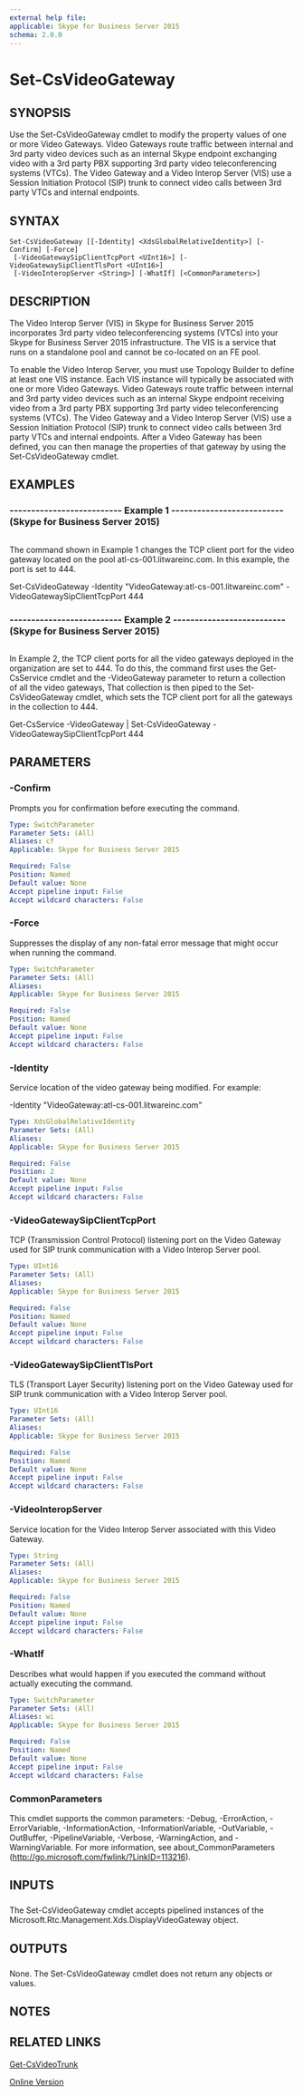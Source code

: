 ```yaml
---
external help file: 
applicable: Skype for Business Server 2015
schema: 2.0.0
---
```


# Set-CsVideoGateway

## SYNOPSIS
Use the Set-CsVideoGateway cmdlet to modify the property values of one or more Video Gateways.
Video Gateways route traffic between internal and 3rd party video devices such as an internal Skype endpoint exchanging video with a 3rd party PBX supporting 3rd party video teleconferencing systems (VTCs).
The Video Gateway and a Video Interop Server (VIS) use a Session Initiation Protocol (SIP) trunk to connect video calls between 3rd party VTCs and internal endpoints.

## SYNTAX

```
Set-CsVideoGateway [[-Identity] <XdsGlobalRelativeIdentity>] [-Confirm] [-Force]
 [-VideoGatewaySipClientTcpPort <UInt16>] [-VideoGatewaySipClientTlsPort <UInt16>]
 [-VideoInteropServer <String>] [-WhatIf] [<CommonParameters>]
```

## DESCRIPTION
The Video Interop Server (VIS) in Skype for Business Server 2015 incorporates 3rd party video teleconferencing systems (VTCs) into your Skype for Business Server 2015 infrastructure.
The VIS is a service that runs on a standalone pool and cannot be co-located on an FE pool.

To enable the Video Interop Server, you must use Topology Builder to define at least one VIS instance.
Each VIS instance will typically be associated with one or more Video Gateways.
Video Gateways route traffic between internal and 3rd party video devices such as an internal Skype endpoint receiving video from a 3rd party PBX supporting 3rd party video teleconferencing systems (VTCs).
The Video Gateway and a Video Interop Server (VIS) use a Session Initiation Protocol (SIP) trunk to connect video calls between 3rd party VTCs and internal endpoints.
After a Video Gateway has been defined, you can then manage the properties of that gateway by using the Set-CsVideoGateway cmdlet.

## EXAMPLES

### -------------------------- Example 1 -------------------------- (Skype for Business Server 2015)
```

```

The command shown in Example 1 changes the TCP client port for the video gateway located on the pool atl-cs-001.litwareinc.com.
In this example, the port is set to 444.

Set-CsVideoGateway -Identity "VideoGateway:atl-cs-001.litwareinc.com" -VideoGatewaySipClientTcpPort 444

### -------------------------- Example 2 -------------------------- (Skype for Business Server 2015)
```

```

In Example 2, the TCP client ports for all the video gateways deployed in the organization are set to 444.
To do this, the command first uses the Get-CsService cmdlet and the -VideoGateway parameter to return a collection of all the video gateways, That collection is then piped to the Set-CsVideoGateway cmdlet, which sets the TCP client port for all the gateways in the collection to 444.

Get-CsService -VideoGateway | Set-CsVideoGateway -VideoGatewaySipClientTcpPort 444

## PARAMETERS

### -Confirm
Prompts you for confirmation before executing the command.

```yaml
Type: SwitchParameter
Parameter Sets: (All)
Aliases: cf
Applicable: Skype for Business Server 2015

Required: False
Position: Named
Default value: None
Accept pipeline input: False
Accept wildcard characters: False
```

### -Force
Suppresses the display of any non-fatal error message that might occur when running the command.

```yaml
Type: SwitchParameter
Parameter Sets: (All)
Aliases: 
Applicable: Skype for Business Server 2015

Required: False
Position: Named
Default value: None
Accept pipeline input: False
Accept wildcard characters: False
```

### -Identity
Service location of the video gateway being modified.
For example:

-Identity "VideoGateway:atl-cs-001.litwareinc.com"

```yaml
Type: XdsGlobalRelativeIdentity
Parameter Sets: (All)
Aliases: 
Applicable: Skype for Business Server 2015

Required: False
Position: 2
Default value: None
Accept pipeline input: False
Accept wildcard characters: False
```

### -VideoGatewaySipClientTcpPort
TCP (Transmission Control Protocol) listening port on the Video Gateway used for SIP trunk communication with a Video Interop Server pool.

```yaml
Type: UInt16
Parameter Sets: (All)
Aliases: 
Applicable: Skype for Business Server 2015

Required: False
Position: Named
Default value: None
Accept pipeline input: False
Accept wildcard characters: False
```

### -VideoGatewaySipClientTlsPort
TLS (Transport Layer Security) listening port on the Video Gateway used for SIP trunk communication with a Video Interop Server pool.

```yaml
Type: UInt16
Parameter Sets: (All)
Aliases: 
Applicable: Skype for Business Server 2015

Required: False
Position: Named
Default value: None
Accept pipeline input: False
Accept wildcard characters: False
```

### -VideoInteropServer
Service location for the Video Interop Server associated with this Video Gateway.

```yaml
Type: String
Parameter Sets: (All)
Aliases: 
Applicable: Skype for Business Server 2015

Required: False
Position: Named
Default value: None
Accept pipeline input: False
Accept wildcard characters: False
```

### -WhatIf
Describes what would happen if you executed the command without actually executing the command.

```yaml
Type: SwitchParameter
Parameter Sets: (All)
Aliases: wi
Applicable: Skype for Business Server 2015

Required: False
Position: Named
Default value: None
Accept pipeline input: False
Accept wildcard characters: False
```

### CommonParameters
This cmdlet supports the common parameters: -Debug, -ErrorAction, -ErrorVariable, -InformationAction, -InformationVariable, -OutVariable, -OutBuffer, -PipelineVariable, -Verbose, -WarningAction, and -WarningVariable. For more information, see about_CommonParameters (http://go.microsoft.com/fwlink/?LinkID=113216).

## INPUTS

###  
The Set-CsVideoGateway cmdlet accepts pipelined instances of the Microsoft.Rtc.Management.Xds.DisplayVideoGateway object.

## OUTPUTS

###  
None.
The Set-CsVideoGateway cmdlet does not return any objects or values.

## NOTES

## RELATED LINKS

[Get-CsVideoTrunk]()

[Online Version](http://technet.microsoft.com/EN-US/library/66d2593b-574a-4b0f-a7d7-dab2eba1a19d(OCS.16).aspx)

